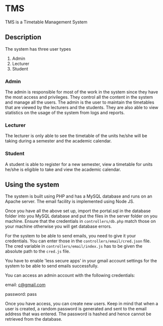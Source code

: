 # TMS

TMS is a Timetable Management System

## Description

The system has three user types
1. Admin
2. Lecturer
3. Student

### Admin
The admin is responsible for most of the work in the system since they have the most access and privileges. They control all the content in the system and manage all the users.
The admin is the user to maintain the timetables that are viewed by the lecturers and the students.
They are also able to view statistics on the usage of the system from logs and reports.

### Lecturer
The lecturer is only able to see the timetable of the units he/she will be taking during a semester and the academic calendar.

### Student
A student is able to register for a new semester, view a timetable for units he/she is eligible to take and view the academic calendar.

## Using the system
The system is built using PHP and has a MySQL database and runs on an Apache server. The email facility is implemented using Node JS.

Once you have all the above set up, import the portal.sql in the database folder into you MySQL database and put the files in the server folder on you machine.
Ensure that the credentials in `controllers/db.php` match those on your machine otherwise you will get database errors.

For the system to be able to send emails, you need to give it your credentials. You can enter those in the `controllers/email/cred.json` file.
The cred variable in `controllers/email/index.js` has to be given the absolute path to the `cred.js` file.

You have to enable 'less secure apps' in your gmail account settings for the system to be able to send emails successfully.

You can access an admin account with the following credentials:

email: c@gmail.com

password: pass

Once you have access, you can create new users. Keep in mind that when a user is created, a random password is generated and sent to the email address that was entered. The password is hashed and hence cannot be retrieved from the database.